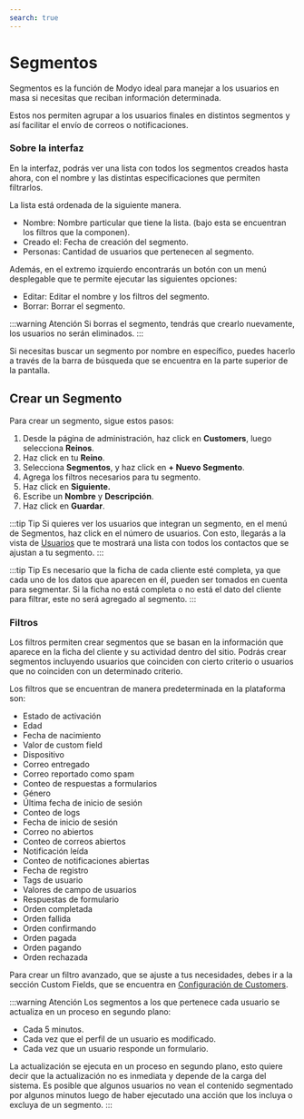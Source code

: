 ```yaml
---
search: true
---
```


# Segmentos

Segmentos es la función de Modyo ideal para manejar a los usuarios en masa si necesitas que reciban información determinada.

Estos nos permiten agrupar a los usuarios finales en distintos segmentos y así facilitar el envío de correos o notificaciones.

### Sobre la interfaz

En la interfaz, podrás ver una lista con todos los segmentos creados hasta ahora, con el nombre y las distintas especificaciones que permiten filtrarlos.

La lista está ordenada de la siguiente manera.

- Nombre: Nombre particular que tiene la lista. (bajo esta se encuentran los filtros que la componen).
- Creado el: Fecha de creación del segmento.
- Personas: Cantidad de usuarios que pertenecen al segmento.

Además, en el extremo izquierdo encontrarás un botón con un menú desplegable que te permite ejecutar las siguientes opciones:

- Editar: Editar el nombre y los filtros del segmento.
- Borrar: Borrar el segmento.

:::warning Atención
Si borras el segmento, tendrás que crearlo nuevamente, los usuarios no serán eliminados.
:::

Si necesitas buscar un segmento por nombre en específico, puedes hacerlo a través de la barra de búsqueda que se encuentra en la parte superior de la pantalla.

## Crear un Segmento
Para crear un segmento, sigue estos pasos:

1. Desde la página de administración, haz click en **Customers**, luego selecciona **Reinos**.
1. Haz click en tu **Reino**.
1. Selecciona **Segmentos**, y haz click en **+ Nuevo Segmento**.
1. Agrega los filtros necesarios para tu segmento.
1. Haz click en **Siguiente.**
1. Escribe un **Nombre** y **Descripción**.
1. Haz click en **Guardar**.

:::tip Tip
Si quieres ver los usuarios que integran un segmento, en el menú de Segmentos, haz click en el número de usuarios. Con esto, llegarás a la vista de [Usuarios](/es/platform/customers/realms.html) que te mostrará una lista con todos los contactos que se ajustan a tu segmento.
:::

:::tip Tip
Es necesario que la ficha de cada cliente esté completa, ya que cada uno de los datos que aparecen en él, pueden ser tomados en cuenta para segmentar. Si la ficha no está completa o no está el dato del cliente para filtrar, este no será agregado al segmento.
:::

### Filtros

Los filtros permiten crear segmentos que se basan en la información que aparece en la ficha del cliente y su actividad dentro del sitio. Podrás crear segmentos incluyendo usuarios que coinciden con cierto criterio o usuarios que no coinciden con un determinado criterio.

Los filtros que se encuentran de manera predeterminada en la plataforma son:

- Estado de activación
- Edad
- Fecha de nacimiento
- Valor de custom field
- Dispositivo
- Correo entregado
- Correo reportado como spam
- Conteo de respuestas a formularios
- Género
- Última fecha de inicio de sesión
- Conteo de logs
- Fecha de inicio de sesión
- Correo no abiertos
- Conteo de correos abiertos
- Notificación leída
- Conteo de notificaciones abiertas
- Fecha de registro
- Tags de usuario
- Valores de campo de usuarios
- Respuestas de formulario
- Orden completada
- Orden fallida
- Orden confirmando
- Orden pagada
- Orden pagando
- Orden rechazada

Para crear un filtro avanzado, que se ajuste a tus necesidades, debes ir a la sección Custom Fields, que se encuentra en [Configuración de Customers](/es/platform/customers/realms.html#configuracion-de-customers).

:::warning Atención
Los segmentos a los que pertenece cada usuario se actualiza en un proceso en segundo plano:
* Cada 5 minutos.
* Cada vez que el perfil de un usuario es modificado.
* Cada vez que un usuario responde un formulario.

La actualización se ejecuta en un proceso en segundo plano, esto quiere decir que la actualización no es inmediata y depende de la carga del sistema. Es posible que algunos usuarios no vean el contenido segmentado por algunos minutos luego de haber ejecutado una acción que los incluya o excluya de un segmento.
:::